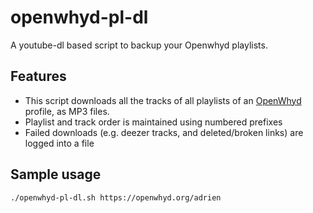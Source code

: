 # openwhyd-pl-dl

A youtube-dl based script to backup your Openwhyd playlists.

## Features

- This script downloads all the tracks of all playlists of an [OpenWhyd](http://openwhyd.org) profile, as MP3 files.
- Playlist and track order is maintained using numbered prefixes
- Failed downloads (e.g. deezer tracks, and deleted/broken links) are logged into a file

## Sample usage

```
./openwhyd-pl-dl.sh https://openwhyd.org/adrien
```
